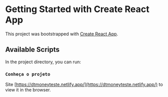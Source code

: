 # Getting Started with Create React App

This project was bootstrapped with [Create React App](https://github.com/facebook/create-react-app).

## Available Scripts

In the project directory, you can run:

### `Conheça o projeto`

Site [https://dtmoneyteste.netlify.app/](https://dtmoneyteste.netlify.app/) to view it in the browser.
